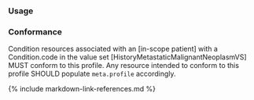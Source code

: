 ### Usage


### Conformance

Condition resources associated with an [in-scope patient] with a Condition.code in the value set [HistoryMetastaticMalignantNeoplasmVS] MUST conform to this profile.  Any resource intended to conform to this profile SHOULD populate `meta.profile` accordingly.


{% include markdown-link-references.md %}